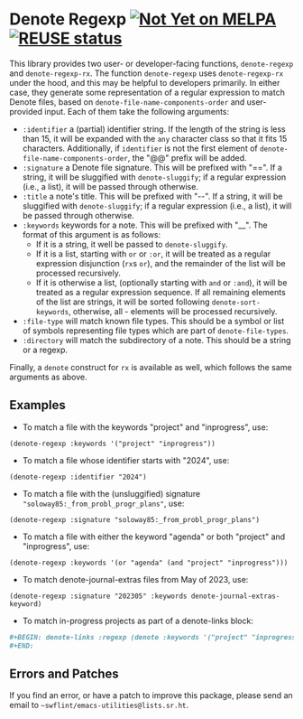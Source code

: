 <!--
SPDX-FileCopyrightText: Copyright (C) 2025 Samuel W. Flint <swflint@samuelwflint.com>

SPDX-License-Identifier: GFDL-1.3-or-later
-->

# Denote Regexp [![Not Yet on MELPA](https://melpa.org/packages/denote-regexp-badge.svg)](https://melpa.org/#/denote-regexp) [![REUSE status](https://api.reuse.software/badge/git.sr.ht/~swflint/denote-regexp)](https://api.reuse.software/info/git.sr.ht/~swflint/denote-regexp)


This library provides two user- or developer-facing functions, `denote-regexp` and `denote-regexp-rx`.
The function `denote-regexp` uses `denote-regexp-rx` under the hood, and this may be helpful to developers primarily.
In either case, they generate some representation of a regular expression to match Denote files, based on `denote-file-name-components-order` and user-provided input.
Each of them take the following arguments:

 - `:identifier` a (partial) identifier string.
   If the length of the string is less than 15, it will be expanded with the `any` character class so that it fits 15 characters.
   Additionally, if `identifier` is not the first element of `denote-file-name-components-order`, the "@@" prefix will be added.
 - `:signature` a Denote file signature.
 This will be prefixed with "==".
 If a string, it will be sluggified with `denote-sluggify`; if a regular expression (i.e., a list), it will be passed through otherwise.
  - `:title` a note's title.
  This will be prefixed with "--".
  If a string, it will be sluggified with `denote-sluggify`; if a regular expression (i.e., a list), it will be passed through otherwise.
 - `:keywords` keywords for a note.
   This will be prefixed with "__".
   The format of this argument is as follows:
    - If it is a string, it well be passed to `denote-sluggify`.
    - If it is a list, starting with `or` or `:or`, it will be treated as a regular expression disjunction (`rx`s `or`), and the remainder of the list will be processed recursively.
    - If it is otherwise a list, (optionally starting with `and` or `:and`), it will be treated as a regular expression sequence.
      If all remaining elements of the list are strings, it will be sorted following `denote-sort-keywords`, otherwise, all - elements will be processed recursively.
 - `:file-type` will match known file types.
   This should be a symbol or list of symbols representing file types which are part of `denote-file-types`.
- `:directory` will match the subdirectory of a note.
   This should be a string or a regexp.

Finally, a `denote` construct for `rx` is available as well, which follows the same arguments as above.

## Examples

 - To match a file with the keywords "project" and "inprogress", use:
```elisp
(denote-regexp :keywords '("project" "inprogress"))
```

 - To match a file whose identifier starts with "2024", use:
```elisp
(denote-regexp :identifier "2024")
```

 - To match a file with the (unsluggified) signature `"soloway85:_from_probl_progr_plans"`, use:
```elisp
(denote-regexp :signature "soloway85:_from_probl_progr_plans")
```

 - To match a file with either the keyword "agenda" or both "project" and "inprogress", use:
```elisp
(denote-regexp :keywords '(or "agenda" (and "project" "inprogress")))
```

 - To match denote-journal-extras files from May of 2023, use:
```elisp
(denote-regexp :signature "202305" :keywords denote-journal-extras-keyword)
```

 - To match in-progress projects as part of a denote-links block:
 ```org
#+BEGIN: denote-links :regexp (denote :keywords '("project" "inprogress"))
#+END:
```

## Errors and Patches

If you find an error, or have a patch to improve this package, please send an email to `~swflint/emacs-utilities@lists.sr.ht`.
